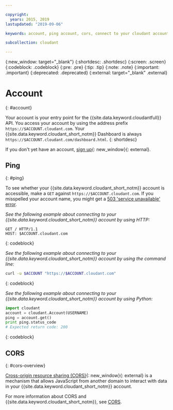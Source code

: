 ```yaml
---

copyright:
  years: 2015, 2019
lastupdated: "2019-09-06"

keywords: account, ping account, cors, connect to your cloudant account

subcollection: cloudant

---
```


{:new_window: target="_blank"}
{:shortdesc: .shortdesc}
{:screen: .screen}
{:codeblock: .codeblock}
{:pre: .pre}
{:tip: .tip}
{:note: .note}
{:important: .important}
{:deprecated: .deprecated}
{:external: target="_blank" .external}

<!-- Acrolinx: 2019-09-06 -->

# Account
{: #account}

Your account is your entry point for the {{site.data.keyword.cloudantfull}} API.
You access your account by using the address prefix
`https://$ACCOUNT.cloudant.com`.
Your {{site.data.keyword.cloudant_short_notm}} Dashboard is always
`https://$ACCOUNT.cloudant.com/dashboard.html`.
{: shortdesc}

If you don't yet have an account, [sign up](https://cloudant.com/sign-up/){: new_window}{: external}.

## Ping
{:  #ping}

To see whether your {{site.data.keyword.cloudant_short_notm}} account is accessible,
make a `GET` against `https://$ACCOUNT.cloudant.com`.
If you misspelled your account name,
you might get a [503 'service unavailable' error](/docs/services/Cloudant?topic=cloudant-http#http-status-codes).

*See the following example about connecting to your {{site.data.keyword.cloudant_short_notm}} account by using HTTP:*

```HTTP
GET / HTTP/1.1
HOST: $ACCOUNT.cloudant.com
```
{: codeblock}

*See the following example about connecting to your {{site.data.keyword.cloudant_short_notm}} account by using the command line:*

```sh
curl -u $ACCOUNT "https://$ACCOUNT.cloudant.com"
```
{: codeblock}

<!--

*See the following example about connecting to your {{site.data.keyword.cloudant_short_notm}} account by using Javascript:*

```javascript
var nano = require('nano');
var account = nano("https://$ACCOUNT:$PASSWORD@$ACCOUNT.cloudant.com");
account.request(function (err, body) {
	if (!err) {
		console.log(body);
	}
});
```
{: codeblock}

-->

*See the following example about connecting to your {{site.data.keyword.cloudant_short_notm}} account by using Python:*

```python
import cloudant
account = cloudant.Account(USERNAME)
ping = account.get()
print ping.status_code
# Expected return code: 200
```
{: codeblock}

## CORS
{: #cors-overview}

[Cross-origin resource sharing (CORS)](http://www.w3.org/TR/cors/){: new_window}{: external} is a
mechanism that allows JavaScript from another domain to interact with data in
your {{site.data.keyword.cloudant_short_notm}} account.

For more information about CORS and {{site.data.keyword.cloudant_short_notm}}, see [CORS](/docs/services/Cloudant?topic=cloudant-cors#cors).
